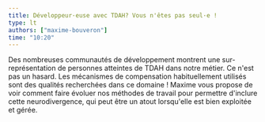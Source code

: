 ```yaml
---
title: Développeur·euse avec TDAH? Vous n'êtes pas seul·e !
type: lt
authors: ["maxime-bouveron"]
time: "10:20"
---
```


Des nombreuses communautés de développement montrent une sur-représentation de personnes atteintes de TDAH dans notre métier. Ce n'est pas un hasard. Les mécanismes de compensation habituellement utilisés sont des qualités recherchées dans ce domaine ! Maxime vous propose de voir comment faire évoluer nos méthodes de travail pour permettre d'inclure cette neurodivergence, qui peut être un atout lorsqu'elle est bien exploitée et gérée.
